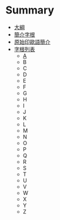 # Summary

* [大綱](README.md)
* [簡介字根](/brief.md)
* [原始印歐語簡介](/pie.md)
* [字根列表](zi-gen-lie-biao.md)
  * [A](zi-gen-lie-biao/a.md)
  * B
  * C
  * D
  * E
  * F
  * G
  * H
  * I
  * J
  * K
  * L
  * M
  * N
  * O
  * P
  * Q
  * R
  * S
  * T
  * U
  * V
  * W
  * X
  * Y
  * Z

